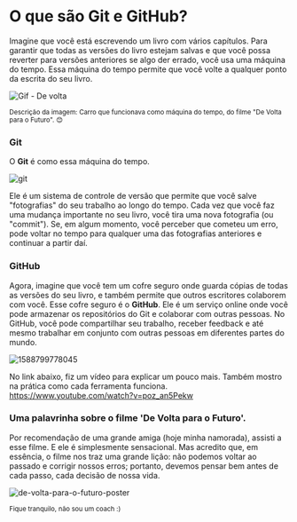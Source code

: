 # O que são Git e GitHub?

Imagine que você está escrevendo um livro com 
vários capítulos. Para garantir que todas as 
versões do livro estejam salvas e que 
você possa reverter para versões anteriores 
se algo der errado, você 
usa uma máquina do tempo. 
Essa máquina do tempo permite que você volte 
a qualquer ponto da escrita do seu livro.

![Gif - De volta](https://github.com/cleibsonsilva94/DiaryOfAnApprentice01/assets/156372072/5513ba3f-0d4e-4fbf-92f8-81809ada7a8c)

<sub>Descrição da imagem: Carro que funcionava como máquina do tempo, do filme "De Volta para o Futuro". 😊</sub>


 
### Git

O **Git** é como essa máquina do tempo. 

![git](https://github.com/cleibsonsilva94/DiaryOfAnApprentice01/assets/156372072/a951c285-37e0-4b0c-9ae5-b41e77d722fb)


Ele é um sistema de controle de versão que 
permite que você salve "fotografias" do seu trabalho ao longo do tempo. Cada vez que 
você faz uma mudança importante no seu livro, você tira uma nova fotografia (ou "commit"). 
Se, em algum momento, você perceber que cometeu um erro, pode voltar no tempo para qualquer 
uma das fotografias anteriores e continuar a partir daí.


### GitHub
Agora, imagine que você tem um cofre seguro onde guarda cópias de todas as versões do seu livro, 
e também permite que outros escritores colaborem com você. Esse cofre seguro é o **GitHub**. 
Ele é um serviço online onde você pode armazenar os repositórios do Git e colaborar com outras pessoas. 
No GitHub, você pode compartilhar seu trabalho, receber feedback e até mesmo trabalhar em conjunto com 
outras pessoas em diferentes partes do mundo.

![1588799778045](https://github.com/cleibsonsilva94/DiaryOfAnApprentice01/assets/156372072/29ebfdc7-c4f9-4b02-9c83-d127eebbb1c2)

No link abaixo, fiz um vídeo para explicar um pouco mais. Também mostro na prática como cada ferramenta funciona.
https://www.youtube.com/watch?v=poz_an5Pekw


### Uma palavrinha sobre o filme 'De Volta para o Futuro'.

Por recomendação de uma grande amiga (hoje minha namorada), assisti a esse filme. 
E ele é simplesmente sensacional. Mas acredito que, em essência, o filme nos traz 
uma grande lição: não podemos voltar ao passado e corrigir nossos erros; portanto, 
devemos pensar bem antes de cada passo, cada decisão de nossa vida.

![de-volta-para-o-futuro-poster](https://github.com/cleibsonsilva94/DiaryOfAnApprentice01/assets/156372072/6c231f3a-920d-455a-9d93-102e7a96217e)

<sub>Fique tranquilo, não sou um coach :) </sub>
